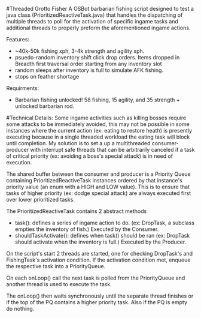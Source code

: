 #Threaded Grotto Fisher 
A OSBot barbarian fishing script designed to test a java class (PrioritizedReactiveTask.java) that handles the dispatching of multiple threads to poll 
for the activation of specific ingame tasks and additional threads to properly preform the aforementioned ingame actions.

Features:
* ~40k-50k fishing xph, 3-4k strength and agility xph. 
* psuedo-random inventory shift click drop orders. Items dropped in Breadth first traversal order starting from any inventory slot
* random sleeps after inventory is full to simulate AFK fishing.
* stops on feather shortage

Requirments:
* Barbarian fishing unlocked! 58 fishing, 15 agility, and 35 strength + unlocked barbarian rod. 

#Technical Details:
Some ingame activities such as killing bosses require some attacks to be immediately avoided, this may not be possible 
in some instances where the current action (ex: eating to restore heath) is presently executing because in a single threaded workload 
the eating task will block until completion. My solution is to set a up a multithreaded consumer-producer with interrupt safe threads that can be
arbitrarily canceled if a task of critical priority (ex: avoiding a boss's special attack) is in need of execution. 

The shared buffer between the consumer and producer is a Priority Queue containing PrioritizedReactiveTask instances ordered by that instance's 
priority value (an enum with a HIGH and LOW value). This is to ensure that tasks of higher priority (ex: dodge special attack) are always executed first over lower prioritized tasks. 

The PrioritizedReactiveTask contains 2 abstract methods
* task(): defines a series of ingame action to do. (ex: DropTask, a subclass empties the inventory of fish.) Executed by the Consumer.
* shouldTaskActivate(): defines when task() should be ran (ex: DropTask should activate when the inventory is full.) Executed by the Producer.

On the script's start 2 threads are started, one for checking DropTask's and FishingTask's activation condition.
If the activation condition met, enqueue the respective task into a PriorityQueue.

On each onLoop() call the next task is polled from the PriorityQueue and another thread is used to execute the task. 

The onLoop() then waits synchronously until the separate thread finishes or if the top of the PQ contains a higher priority task. Also if the PQ is empty do nothing. 


